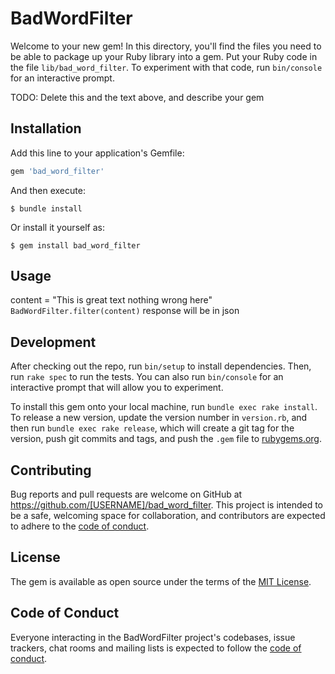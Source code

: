 # BadWordFilter

Welcome to your new gem! In this directory, you'll find the files you need to be able to package up your Ruby library into a gem. Put your Ruby code in the file `lib/bad_word_filter`. To experiment with that code, run `bin/console` for an interactive prompt.

TODO: Delete this and the text above, and describe your gem

## Installation

Add this line to your application's Gemfile:

```ruby
gem 'bad_word_filter'
```

And then execute:

    $ bundle install

Or install it yourself as:

    $ gem install bad_word_filter

## Usage
content = "This is great text nothing wrong here"
```BadWordFilter.filter(content)```
response will be in json
## Development

After checking out the repo, run `bin/setup` to install dependencies. Then, run `rake spec` to run the tests. You can also run `bin/console` for an interactive prompt that will allow you to experiment.

To install this gem onto your local machine, run `bundle exec rake install`. To release a new version, update the version number in `version.rb`, and then run `bundle exec rake release`, which will create a git tag for the version, push git commits and tags, and push the `.gem` file to [rubygems.org](https://rubygems.org).

## Contributing

Bug reports and pull requests are welcome on GitHub at https://github.com/[USERNAME]/bad_word_filter. This project is intended to be a safe, welcoming space for collaboration, and contributors are expected to adhere to the [code of conduct](https://github.com/[USERNAME]/bad_word_filter/blob/master/CODE_OF_CONDUCT.md).


## License

The gem is available as open source under the terms of the [MIT License](https://opensource.org/licenses/MIT).

## Code of Conduct

Everyone interacting in the BadWordFilter project's codebases, issue trackers, chat rooms and mailing lists is expected to follow the [code of conduct](https://github.com/[USERNAME]/bad_word_filter/blob/master/CODE_OF_CONDUCT.md).
